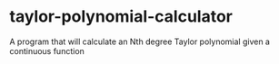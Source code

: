 # taylor-polynomial-calculator
A program that will calculate an Nth degree Taylor polynomial given a continuous function
